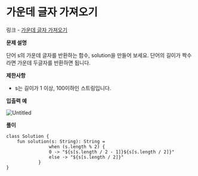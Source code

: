 # 가운데 글자 가져오기

링크 - [가운데 글자 가져오기](https://school.programmers.co.kr/learn/courses/30/lessons/12903)

**문제 설명**

단어 s의 가운데 글자를 반환하는 함수, solution을 만들어 보세요. 단어의 길이가 짝수라면 가운데 두글자를 반환하면 됩니다.

****제한사항****

- s는 길이가 1 이상, 100이하인 스트링입니다.

****입출력 예****

![Untitled](%E1%84%80%E1%85%A1%E1%84%8B%E1%85%AE%E1%86%AB%E1%84%83%E1%85%A6%20%E1%84%80%E1%85%B3%E1%86%AF%E1%84%8C%E1%85%A1%20%E1%84%80%E1%85%A1%E1%84%8C%E1%85%A7%E1%84%8B%E1%85%A9%E1%84%80%E1%85%B5%20e2668c49893f4836a6d6cc609f080243/Untitled.png)

**풀이**

```
class Solution {
    fun solution(s: String): String =
				when (s.length % 2) {
		        0 -> "${s[s.length / 2 - 1]}${s[s.length / 2]}"
		        else -> "${s[s.length / 2]}"
		    }
}
```